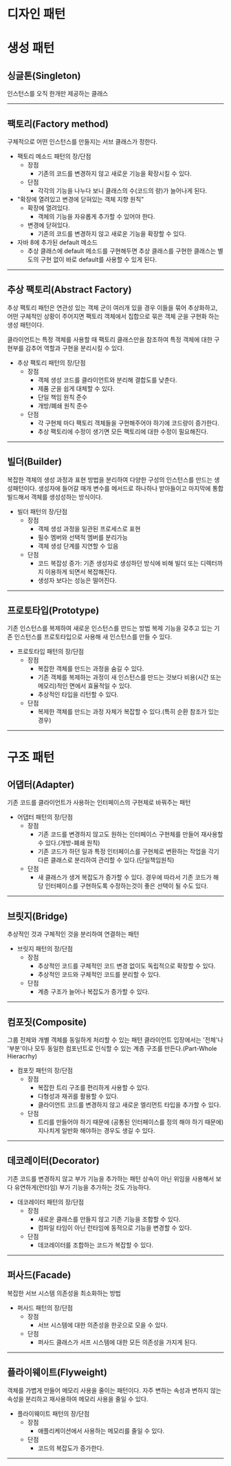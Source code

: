 # 디자인 패턴
# 생성 패턴
## 싱글톤(Singleton)
인스턴스를 오직 한개만 제공하는 클래스
***
## 팩토리(Factory method)
구체적으로 어떤 인스턴스를 만들지는 서브 클래스가 정한다.

* 팩토리 메소드 패턴의 장/단점
  * 장점
    * 기존의 코드를 변경하지 않고 새로운 기능을 확장시킬 수 있다.
  * 단점
    * 각각의 기능을 나누다 보니 클래스의 수(코드의 량)가 늘어나게 된다.
* "확장에 열려있고 변경에 닫혀있는 객체 지향 원칙"
  * 확장에 열려있다.
    * 객체의 기능을 자유롭게 추가할 수 있어야 한다.
  * 변경에 닫혀있다.
    * 기존의 코드를 변경하지 않고 새로운 기능을 확장할 수 있다.
* 자바 8에 추가된 default 메소드
  * 추상 클래스에 default 메소드를 구현해두면 추상 클래스를 구현한 클래스는 별도의 구현 없이 바로 default를 사용할 수 있게 된다.
***
## 추상 팩토리(Abstract Factory)
추상 팩토리 패턴은 연관성 있는 객체 군이 여러개 있을 경우 이들을 묶어 추상화하고,
어떤 구체적인 상황이 주어지면 팩토리 객체에서 집합으로 묶은 객체 군을 구현화 하는 생성 패턴이다.

클라이언트는 특정 객체를 사용할 때 팩토리 클래스만을 참조하여 특정 객체에 대한 구현부를 감추어 역할과 구현을 분리시킬 수 있다.
* 추상 팩토리 패턴의 장/단점
  * 장점
    * 객체 생성 코드를 클라이언트와 분리해 결합도를 낮춘다.
    * 제품 군을 쉽게 대체할 수 있다.
    * 단일 책임 원칙 준수
    * 개방/폐쇄 원칙 준수
  * 단점
    * 각 구현체 마다 팩토리 객체들을 구현해주어야 하기에 코드량이 증가한다.
    * 추상 팩토리에 수정이 생기면 모든 팩토리에 대한 수정이 필요해진다.
***
## 빌더(Builder)
복잡한 객체의 생성 과정과 표현 방법을 분리하여 다양한 구성의 인스턴스를 만드는 생성패턴이다.
생성자에 들어갈 매개 변수를 메서드로 하나하나 받아들이고 마지막에 통합 빌드해서 객체를 생성성하는 방식이다.

* 빌더 패턴의 장/단점
  * 장점
    * 객체 생성 과정을 일관된 프로세스로 표현
    * 필수 멤버와 선택적 멤버를 분리가능
    * 객체 생성 단계를 지연할 수 있음
  * 단점
    * 코드 복잡성 증가: 기존 생성자로 생성하던 방식에 비해 빌더 또는 디렉터까지 이용하게 되면서 복잡해진다.
    * 생성자 보다는 성능은 떨어진다.
***
## 프로토타입(Prototype)
기존 인스턴스를 복제하여 새로운 인스턴스를 만드는 방법
복제 기능을 갖추고 있는 기존 인스턴스를 프로토타입으로 사용해 새 인스턴스를 만들 수 있다.

* 프로토타입 패턴의 장/단점
  * 장점
    * 복잡한 객체를 만드는 과정을 숨길 수 있다.
    * 기존 객체를 복제하는 과정이 새 인스턴스를 만드는 것보다 비용(시간 또는 메모리)적인 면에서 효율적일 수 있다.
    * 추상적인 타입을 리턴할 수 있다.
  * 단점
    * 복제한 객체를 만드는 과정 자체가 복잡할 수 있다.(특히 순환 참조가 있는 경우)
***
# 구조 패턴
## 어댑터(Adapter)
기존 코드를 클라이언트가 사용하는 인터페이스의 구현체로 바꿔주는 패턴

* 어댑터 패턴의 장/단점
  * 장점
    * 기존 코드를 변경하지 않고도 원하는 인터페이스 구현체를 만들어 재사용할 수 있다.(개방-폐쇄 원칙)
    * 기존 코드가 하던 일과 특정 인터페이스를 구현체로 변환하는 작업을 각기 다른 클래스로 분리하여 관리할 수 있다.(단일책임원칙)
  * 단점
    * 새 클래스가 생겨 복잡도가 증가할 수 있다. 경우에 따라서 기존 코드가 해당 인터페이스를 구현하도록 수정하는것이 좋은 선택이 될 수도 있다.
***
## 브릿지(Bridge)
추상적인 것과 구체적인 것을 분리하여 연결하는 패턴


* 브릿지 패턴의 장/단점
  * 장점
    * 추상적인 코드를 구체적인 코드 변경 없이도 독립적으로 확장할 수 있다.
    * 추상적인 코드와 구체적인 코드를 분리할 수 있다.
  * 단점
    * 계층 구조가 늘어나 복잡도가 증가할 수 있다.
***
## 컴포짓(Composite)
그룹 전체와 개별 객체를 동일하게 처리할 수 있는 패턴
클라이언트 입장에서는 '전체'나 '부분'이나 모두 동일한 컴포넌트로 인식할 수 있는 계층 구조를 만든다.(Part-Whole Hieracrhy)

* 컴포짓 패턴의 장/단점
  * 장점
    * 복잡한 트리 구조를 편리하게 사용할 수 있다.
    * 다형성과 재귀를 활용할 수 있다.
    * 클라이언트 코드를 변경하지 않고 새로운 엘리먼트 타입을 추가할 수 있다.
  * 단점
    * 트리를 만들어야 하기 때문에 (공통된 인터페이스를 정의 해야 하기 때문에) 지나치게 일반화 해야하는 경우도 생길 수 있다.
***
## 데코레이터(Decorator)
기존 코드를 변경하지 않고 부가 기능을 추가하는 패턴
상속이 아닌 위임을 사용해서 보다 유연하게(런타임) 부가 기능을 추가하는 것도 가능하다.  

* 데코레이터 패턴의 장/단점
  * 장점
    * 새로운 클래스를 만들지 않고 기존 기능을 조합할 수 있다.
    * 컴파일 타임이 아닌 런타임에 동적으로 기능을 변경할 수 있다.
  * 단점
    * 데코레이터를 조합하는 코드가 복잡할 수 있다.
***
## 퍼사드(Facade)
복잡한 서브 시스템 의존성을 최소화하는 방법

* 퍼사드 패턴의 장/단점
  * 장점
    * 서브 시스템에 대한 의존성을 한곳으로 모을 수 있다.
  * 단점
    * 퍼사드 클래스가 서프 시스템에 대한 모든 의존성을 가지게 된다.
***
## 플라이웨이트(Flyweight)
객체를 가볍게 만들어 메모리 사용을 줄이는 패턴이다. 자주 변하는 속성과 변하지 않는 속성을 분리하고 재사용하여 메모리 사용을 줄일 수 있다.

* 플라이웨이트 패턴의 장/단점
  * 장점
    * 애플리케이션에서 사용하는 메모리를 줄일 수 있다.
  * 단점
    * 코드의 복잡도가 증가한다.
***
